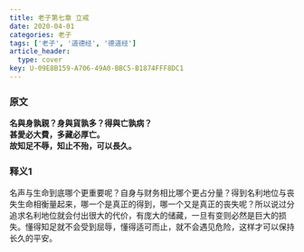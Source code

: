 ```yaml
---
title: 老子第七章 立戒
date: 2020-04-01
categories: 老子
tags: ['老子', '道德经', '德道经']
article_header:
  type: cover
key: U-09E8B159-A706-49A0-BBC5-B1874FFF8DC1
---
```


### 原文

**名與身孰親？身與貨孰多？得與亡孰病？**  
**甚愛必大費，多藏必厚亡。**  
**故知足不辱，知止不殆，可以長久。**

<!--more-->

### 释义1

名声与生命到底哪个更重要呢？自身与财务相比哪个更占分量？得到名利地位与丧失生命相衡量起来，哪一个是真正的得到，哪一个又是真正的丧失呢？所以说过分追求名利地位就会付出很大的代价，有庞大的储藏，一旦有变则必然是巨大的损失。懂得知足就不会受到屈辱，懂得适可而止，就不会遇见危险，这样才可以保持长久的平安。
